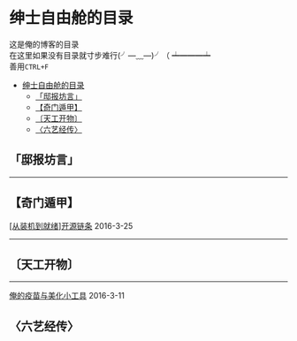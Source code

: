 <h1 id="绅士自由舱的目录">绅士自由舱的目录</h1>

<p>这是俺的博客的目录 <br>
在这里如果没有目录就寸步难行(╯—﹏—)╯（ ┷━━━┷  <br>
善用<code>CTRL+F</code></p>

<p><div class="toc">
<ul>
<li><a href="#绅士自由舱的目录">绅士自由舱的目录</a><ul>
<li><a href="#邸报坊言">「邸报坊言」</a></li>
<li><a href="#奇门遁甲">【奇门遁甲】</a></li>
<li><a href="#天工开物">〔天工开物〕</a></li>
<li><a href="#六艺经传">〈六艺经传〉</a></li>
</ul>
</li>
</ul>
</div>
</p>



<h2 id="邸报坊言">「邸报坊言」</h2>

<hr>



<h2 id="奇门遁甲">【奇门遁甲】</h2>

<p><a href="https://github.com/th00/GentleLib/blob/master/Deploy_Windows7.md">[从装机到就绪]开源链条</a> 2016-3-25</p>

<hr>

<h2 id="天工开物">〔天工开物〕</h2>

<hr>

<p><a href="https://github.com/th00/GentleLib/blob/master/vaccine.html">俺的疫苗与美化小工具</a> 2016-3-11</p>

<h2 id="六艺经传">〈六艺经传〉</h2>
